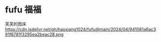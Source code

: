 # fufu   福福
芙芙的图床
https://cdn.jsdelivr.net/gh/haoxiang1024/fufu@main/2024/04/941081a6ac391f8781f3295ea2beac28.png

